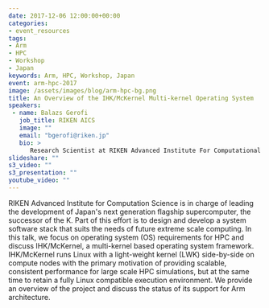 ```yaml
---
date: 2017-12-06 12:00:00+00:00
categories:
- event_resources
tags:
- Arm
- HPC
- Workshop
- Japan
keywords: Arm, HPC, Workshop, Japan
event: arm-hpc-2017
image: /assets/images/blog/arm-hpc-bg.png
title: An Overview of the IHK/McKernel Multi-kernel Operating System
speakers:
 - name: Balazs Gerofi
   job_title: RIKEN AICS
   image: ""
   email: "bgerofi@riken.jp"
   bio: >
      Research Scientist at RIKEN Advanced Institute For Computational Science.
slideshare: ""
s3_video: ""
s3_presentation: ""
youtube_video: ""
---
```

RIKEN Advanced Institute for Computation Science is in charge of leading the development of Japan's next generation flagship supercomputer, the successor of the K. Part of this effort is to design and develop a system software stack that suits the needs of future extreme scale computing. In this talk, we focus on operating system (OS) requirements for HPC and discuss IHK/McKernel, a multi-kernel based operating system framework. IHK/McKernel runs Linux with a light-weight kernel (LWK) side-by-side on compute nodes with the primary motivation of providing scalable, consistent performance for large scale HPC simulations, but at the same time to retain a fully Linux compatible execution environment. We provide an overview of the project and discuss the status of its support for Arm architecture.
